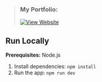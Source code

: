 > ### My Portfolio:
>
> [![View Website](https://img.shields.io/badge/View%20Portfolio-%23007ACC?style=for-the-badge&logo=github&logoColor=white)](https://abdelrhman941.github.io/MyPortfolio/)

## Run Locally

**Prerequisites:**  Node.js


1. Install dependencies:
   `npm install`
2. Run the app:
   `npm run dev`
